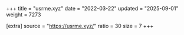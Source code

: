 +++
title = "usrme.xyz"
date = "2022-03-22"
updated = "2025-09-01"
weight = 7273

[extra]
source = "https://usrme.xyz/"
ratio = 30
size = 7
+++
